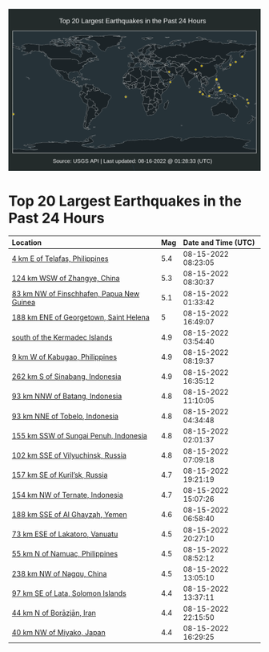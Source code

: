 ![Map](./map.png)

# Top 20 Largest Earthquakes in the Past 24 Hours

| Location | Mag | Date and Time (UTC) |
|:---|:---|:---|
| [4 km E of Telafas, Philippines](https://earthquake.usgs.gov/earthquakes/eventpage/us6000iayh) | 5.4 | 08-15-2022 08:23:05 |
| [124 km WSW of Zhangye, China](https://earthquake.usgs.gov/earthquakes/eventpage/us6000iayj) | 5.3 | 08-15-2022 08:30:37 |
| [83 km NW of Finschhafen, Papua New Guinea](https://earthquake.usgs.gov/earthquakes/eventpage/us6000iawd) | 5.1 | 08-15-2022 01:33:42 |
| [188 km ENE of Georgetown, Saint Helena](https://earthquake.usgs.gov/earthquakes/eventpage/us6000ib49) | 5 | 08-15-2022 16:49:07 |
| [south of the Kermadec Islands](https://earthquake.usgs.gov/earthquakes/eventpage/us6000iax4) | 4.9 | 08-15-2022 03:54:40 |
| [9 km W of Kabugao, Philippines](https://earthquake.usgs.gov/earthquakes/eventpage/us6000iayf) | 4.9 | 08-15-2022 08:19:37 |
| [262 km S of Sinabang, Indonesia](https://earthquake.usgs.gov/earthquakes/eventpage/us6000ib44) | 4.9 | 08-15-2022 16:35:12 |
| [93 km NNW of Batang, Indonesia](https://earthquake.usgs.gov/earthquakes/eventpage/us6000iaz4) | 4.8 | 08-15-2022 11:10:05 |
| [93 km NNE of Tobelo, Indonesia](https://earthquake.usgs.gov/earthquakes/eventpage/us6000iaxa) | 4.8 | 08-15-2022 04:34:48 |
| [155 km SSW of Sungai Penuh, Indonesia](https://earthquake.usgs.gov/earthquakes/eventpage/us6000iawk) | 4.8 | 08-15-2022 02:01:37 |
| [102 km SSE of Vilyuchinsk, Russia](https://earthquake.usgs.gov/earthquakes/eventpage/us6000iay5) | 4.8 | 08-15-2022 07:09:18 |
| [157 km SE of Kuril’sk, Russia](https://earthquake.usgs.gov/earthquakes/eventpage/us6000ib52) | 4.7 | 08-15-2022 19:21:19 |
| [154 km NW of Ternate, Indonesia](https://earthquake.usgs.gov/earthquakes/eventpage/us6000ib2g) | 4.7 | 08-15-2022 15:07:26 |
| [188 km SSE of Al Ghayz̧ah, Yemen](https://earthquake.usgs.gov/earthquakes/eventpage/us6000iay1) | 4.6 | 08-15-2022 06:58:40 |
| [73 km ESE of Lakatoro, Vanuatu](https://earthquake.usgs.gov/earthquakes/eventpage/us6000ib5p) | 4.5 | 08-15-2022 20:27:10 |
| [55 km N of Namuac, Philippines](https://earthquake.usgs.gov/earthquakes/eventpage/us6000iayn) | 4.5 | 08-15-2022 08:52:12 |
| [238 km NW of Nagqu, China](https://earthquake.usgs.gov/earthquakes/eventpage/us6000ib0a) | 4.5 | 08-15-2022 13:05:10 |
| [97 km SE of Lata, Solomon Islands](https://earthquake.usgs.gov/earthquakes/eventpage/us6000ib0p) | 4.4 | 08-15-2022 13:37:11 |
| [44 km N of Borāzjān, Iran](https://earthquake.usgs.gov/earthquakes/eventpage/us6000ib6c) | 4.4 | 08-15-2022 22:15:50 |
| [40 km NW of Miyako, Japan](https://earthquake.usgs.gov/earthquakes/eventpage/us6000ib42) | 4.4 | 08-15-2022 16:29:25 |

